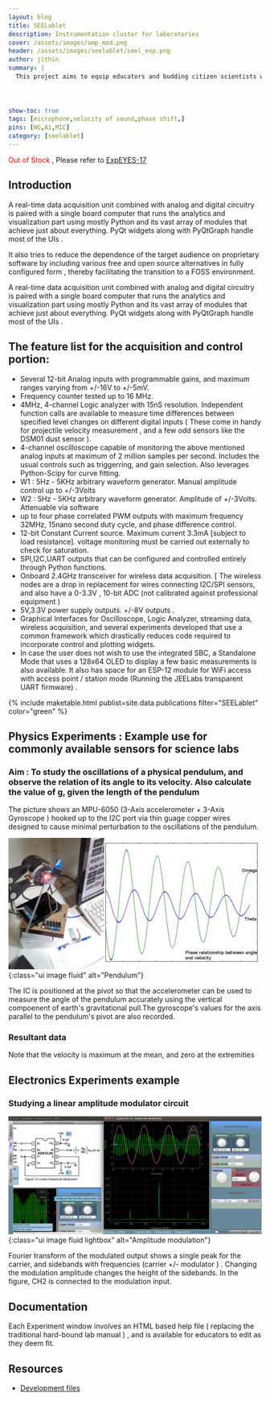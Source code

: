 ```yaml
---
layout: blog
title: SEELablet
description: Instrumentation cluster for laboratories
cover: /assets/images/amp_mod.png
header: /assets/images/seelablet/seel_exp.png
author: jithin
summary: |
  This project aims to equip educators and budding citizen scientists with a flexible range of control and measurement equipment in a compact, standalone form, with minimal BOM.
  


show-toc: true
tags: [microphone,velocity of sound,phase shift,]
pins: [WG,A1,MIC]
category: [seelablet]
---
```


<span style="color:red;">Out of Stock</span> , Please refer to  <a href="/expeyes17/" target="_blank" class="ui inverted tiny green button">ExpEYES-17</a>

## Introduction

A real-time data acquisition unit combined with analog and digital circuitry is paired with a single board computer that runs the analytics and visualization part using mostly Python and its vast array of modules that achieve just about everything. PyQt widgets along with PyQtGraph handle most of the UIs .

It also tries to reduce the dependence of the target audience on proprietary software by including various free and open source alternatives in fully configured form , thereby facilitating the transition to a FOSS environment.

A real-time data acquisition unit combined with analog and digital circuitry is paired with a single board computer that runs the analytics and visualization part using mostly Python and its vast array of modules that achieve just about everything. PyQt widgets along with PyQtGraph handle most of the UIs .

## The feature list for the acquisition and control portion:

+ Several 12-bit Analog inputs with programmable gains, and maximum ranges varying from +/-16V to +/-5mV.
+ Frequency counter tested up to 16 MHz.
+ 4MHz, 4-channel Logic analyzer with 15nS resolution. Independent function calls are available to measure time differences between specified level changes on different digital inputs ( These come in handy for projectile velocity measurement , and a few odd sensors like the DSM01 dust sensor ).
+ 4-channel oscilloscope capable of monitoring the above mentioned analog inputs at maximum of 2 million samples per second. Includes the usual controls such as triggerring, and gain selection. Also leverages Python-Scipy for curve fitting.
+ W1 : 5Hz - 5KHz arbitrary waveform generator. Manual amplitude control up to +/-3Volts
+ W2 : 5Hz - 5KHz arbitrary waveform generator. Amplitude of +/-3Volts. Attenuable via software
+ up to four phase correlated PWM outputs with maximum frequency 32MHz, 15nano second duty cycle, and phase difference control.
+ 12-bit Constant Current source. Maximum current 3.3mA [subject to load resistance]. voltage monitoring must be carried out externally to check for saturation.
+ SPI,I2C,UART outputs that can be configured and controlled entirely through Python functions.
+ Onboard 2.4GHz transceiver for wireless data acquisition. [ The wireless nodes are a drop in replacement for wires connecting I2C/SPI sensors, and also have a 0-3.3V , 10-bit ADC (not calibrated against professional equipment )
+ 5V,3.3V power supply outputs. +/-8V outputs .
+ Graphical Interfaces for Oscilloscope, Logic Analyzer, streaming data, wireless acquisition, and several experiments developed that use a common framework which drastically reduces code required to incorporate control and plotting widgets.
+ In case the user does not wish to use the integrated SBC, a Standalone Mode that uses a 128x64 OLED to display a few basic measurements is also available. It also has space for an ESP-12 module for WiFi access with access point / station mode (Running the JEELabs transparent UART firmware) .


{% include maketable.html publist=site.data.publications filter="SEELablet" color="green" %}


## Physics Experiments : Example use for commonly available sensors for science labs
### Aim : To study the oscillations of a physical pendulum, and observe the relation of its angle to its velocity. Also calculate the value of g, given the length of the pendulum

The picture shows an MPU-6050 (3-Axis accelerometer + 3-Axis Gyroscope ) hooked up to the I2C port via thin guage copper wires designed to cause minimal perturbation to the oscillations of the pendulum.

![](/assets/images/pendulum.jpg){:class="ui image fluid" alt="Pendulum"}

The IC is positioned at the pivot so that the accelerometer can be used to measure the angle of the pendulum accurately using the vertical compoenent of earth's gravitational pull.The gyroscope's values for the axis parallel to the pendulum's pivot are also recorded.

### Resultant data

Note that the velocity is maximum at the mean, and zero at the extremities

## Electronics Experiments example

### Studying a linear amplitude modulator circuit

![](/assets/images/amp_mod.png){:class="ui image fluid lightbox" alt="Amplitude modulation"}

Fourier transform of the modulated output shows a single peak for the carrier, and sidebands with frequencies (carrier +/- modulator ) . Changing the modulation amplitude changes the height of the sidebands. In the figure, CH2 is connected to the modulation input.

## Documentation

Each Experiment window involves an HTML based help file ( replacing the traditional hard-bound lab manual ) , and is available for educators to edit as they deem fit.

## Resources
+ [Development files](https://github.com/csparkresearch/SEELablet-apps)
